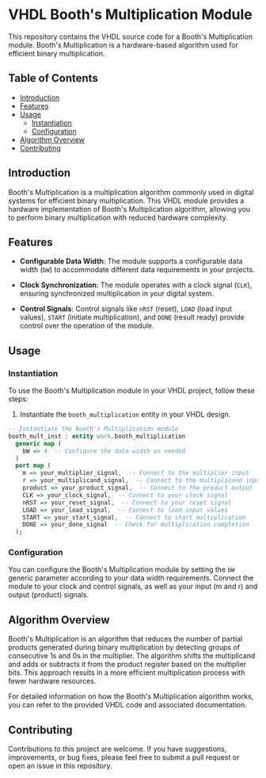 # VHDL Booth's Multiplication Module

This repository contains the VHDL source code for a Booth's Multiplication module. Booth's Multiplication is a hardware-based algorithm used for efficient binary multiplication.

## Table of Contents

- [Introduction](#introduction)
- [Features](#features)
- [Usage](#usage)
  - [Instantiation](#instantiation)
  - [Configuration](#configuration)
- [Algorithm Overview](#algorithm-overview)
- [Contributing](#contributing)

## Introduction

Booth's Multiplication is a multiplication algorithm commonly used in digital systems for efficient binary multiplication. This VHDL module provides a hardware implementation of Booth's Multiplication algorithm, allowing you to perform binary multiplication with reduced hardware complexity.

## Features

- **Configurable Data Width**: The module supports a configurable data width (`bW`) to accommodate different data requirements in your projects.

- **Clock Synchronization**: The module operates with a clock signal (`CLK`), ensuring synchronized multiplication in your digital system.

- **Control Signals**: Control signals like `nRST` (reset), `LOAD` (load input values), `START` (initiate multiplication), and `DONE` (result ready) provide control over the operation of the module.

## Usage

### Instantiation

To use the Booth's Multiplication module in your VHDL project, follow these steps:

1. Instantiate the `booth_multiplication` entity in your VHDL design.

```vhdl
-- Instantiate the Booth's Multiplication module
booth_mult_inst : entity work.booth_multiplication
  generic map (
    bW => 4  -- Configure the data width as needed
  )
  port map (
    m => your_multiplier_signal,  -- Connect to the multiplier input
    r => your_multiplicand_signal,  -- Connect to the multiplicand input
    product => your_product_signal,  -- Connect to the product output
    CLK => your_clock_signal,  -- Connect to your clock signal
    nRST => your_reset_signal,  -- Connect to your reset signal
    LOAD => your_load_signal,  -- Connect to load input values
    START => your_start_signal,  -- Connect to start multiplication
    DONE => your_done_signal  -- Check for multiplication completion
  );
```
### Configuration
You can configure the Booth's Multiplication module by setting the `bW` generic parameter according to your data width requirements. Connect the module to your clock and control signals, as well as your input (m and r) and output (product) signals.

## Algorithm Overview
Booth's Multiplication is an algorithm that reduces the number of partial products generated during binary multiplication by detecting groups of consecutive 1s and 0s in the multiplier. The algorithm shifts the multiplicand and adds or subtracts it from the product register based on the multiplier bits. This approach results in a more efficient multiplication process with fewer hardware resources.

For detailed information on how the Booth's Multiplication algorithm works, you can refer to the provided VHDL code and associated documentation.

## Contributing
Contributions to this project are welcome. If you have suggestions, improvements, or bug fixes, please feel free to submit a pull request or open an issue in this repository.
